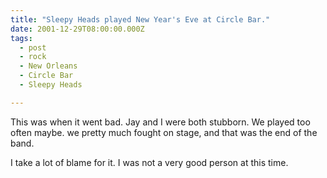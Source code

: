 ```yaml
---
title: "Sleepy Heads played New Year's Eve at Circle Bar."
date: 2001-12-29T08:00:00.000Z
tags:
  - post 
  - rock
  - New Orleans
  - Circle Bar
  - Sleepy Heads

---
```


This was when it went bad. Jay and I were both stubborn. We played too often maybe. we pretty much fought on stage, and that was the end of the band.

I take a lot of blame for it. I was not a very good person at this time.